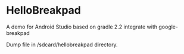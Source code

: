 # HelloBreakpad
A demo for Android Studio based on gradle 2.2 integrate with google-breakpad

Dump file in /sdcard/hellobreakpad directory.
